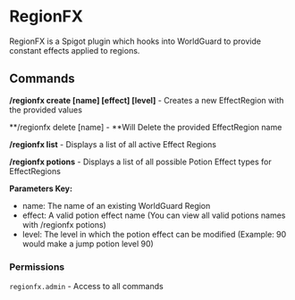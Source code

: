 # RegionFX

RegionFX is a Spigot plugin which hooks into WorldGuard to provide constant effects applied to regions.

## Commands

**/regionfx create [name] [effect] [level]** - Creates a new EffectRegion with the provided values

**/regionfx delete [name] - **Will Delete the provided EffectRegion name

**/regionfx list** - Displays a list of all active Effect Regions

**/regionfx potions** - Displays a list of all possible Potion Effect types for EffectRegions
 
**Parameters Key:**
 - name:  The name of an existing WorldGuard Region
 - effect: A valid potion effect name (You can view all valid potions names with /regionfx potions)
 - level: The level in which the potion effect can be modified (Example: 90 would make a jump potion level 90)



### Permissions
  `regionfx.admin` - Access to all commands
